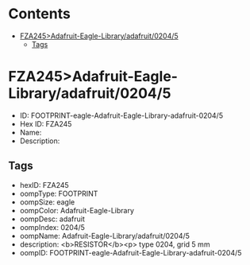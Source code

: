



Contents
========

* [FZA245>Adafruit-Eagle-Library/adafruit/0204/5](#fza245adafruit-eagle-libraryadafruit02045)
	* [Tags](#tags)

# FZA245>Adafruit-Eagle-Library/adafruit/0204/5

- ID: FOOTPRINT-eagle-Adafruit-Eagle-Library-adafruit-0204/5
- Hex ID: FZA245
- Name: 
- Description: 

## Tags

- hexID: FZA245
- oompType: FOOTPRINT
- oompSize: eagle
- oompColor: Adafruit-Eagle-Library
- oompDesc: adafruit
- oompIndex: 0204/5
- oompName: Adafruit-Eagle-Library/adafruit/0204/5
- description: &lt;b&gt;RESISTOR&lt;/b&gt;&lt;p&gt;
type 0204, grid 5 mm
- oompID: FOOTPRINT-eagle-Adafruit-Eagle-Library-adafruit-0204/5
